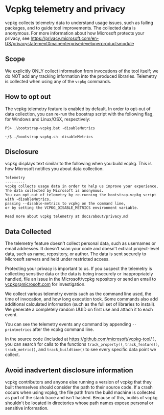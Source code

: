 # Vcpkg telemetry and privacy

vcpkg collects telemetry data to understand usage issues, such as failing packages, and to guide tool improvements. The collected data is anonymous.
For more information about how Microsoft protects your privacy, see https://privacy.microsoft.com/en-US/privacystatement#mainenterprisedeveloperproductsmodule

## Scope

We explicitly ONLY collect information from invocations of the tool itself; we do NOT add any tracking information into the produced libraries. Telemetry is collected when using any of the `vcpkg` commands.

## How to opt out

The vcpkg telemetry feature is enabled by default. In order to opt-out of data collection, you can re-run the boostrap script with the following flag, for Windows and Linux/OSX, respectively:

```PS> .\bootstrap-vcpkg.bat -disableMetrics```

```~/$ ./bootstrap-vcpkg.sh -disableMetrics```

## Disclosure

vcpkg displays text similar to the following when you build vcpkg. This is how Microsoft notifies you about data collection.

```
Telemetry
---------
vcpkg collects usage data in order to help us improve your experience.
The data collected by Microsoft is anonymous.
You can opt-out of telemetry by re-running the bootstrap-vcpkg script with -disableMetrics,
passing --disable-metrics to vcpkg on the command line,
or by setting the VCPKG_DISABLE_METRICS environment variable.

Read more about vcpkg telemetry at docs/about/privacy.md
```

## Data Collected

The telemetry feature doesn't collect personal data, such as usernames or email addresses. It doesn't scan your code and doesn't extract project-level data, such as name, repository, or author. The data is sent securely to Microsoft servers and held under restricted access.

Protecting your privacy is important to us. If you suspect the telemetry is collecting sensitive data or the data is being insecurely or inappropriately handled, file an issue in the Microsoft/vcpkg repository or send an email to vcpkg@microsoft.com for investigation.

We collect various telemetry events such as the command line used, the time of invocation, and how long execution took. Some commands also add additional calculated information (such as the full set of libraries to install). We generate a completely random UUID on first use and attach it to each event.

You can see the telemetry events any command by appending `--printmetrics` after the vcpkg command line.

In the source code (included at https://github.com/microsoft/vcpkg-tool/ ), you can search for calls to the functions `track_property()`, `track_feature()`, `track_metric()`, and `track_buildtime()`
to see every specific data point we collect.

## Avoid inadvertent disclosure information

vcpkg contributors and anyone else running a version of vcpkg that they built themselves should consider the path to their source code. If a crash occurs when using vcpkg, the file path from the build machine is collected as part of the stack trace and isn't hashed.
Because of this, builds of vcpkg shouldn't be located in directories whose path names expose personal or sensitive information.
